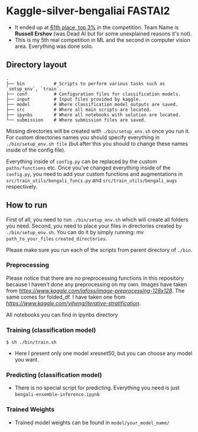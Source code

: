 # Kaggle-silver-bengaliai FASTAI2

- It ended up at [61th place, top 3%](https://www.kaggle.com/c/bengaliai-cv19/leaderboard) in the competition. Team Name
 is **Russell Ershov** (was Dead AI but for some unexplained reasons it's not).
- This is my 5th real competition in ML and the second in computer vision area. Everything was done solo. 

## Directory layout

```
.
├── bin           # Scripts to perform various tasks such as `setup_env`, `train`.
├── conf          # Configuration files for classification models.
├── input         # Input files provided by kaggle. 
├── model         # Where classification model outputs are saved.
├── src           # Where all main scripts are located.
├── ipynbs        # Where all notebooks with solution are located.
└── submission    # Where submission files are saved.
```
Missing directories will be created with `./bin/setup_env.sh` once you run it. For custom directories names you should specify everything in `./bin/setup_env.sh file` (but after this you should to change these names inside of the config file).

Everything inside of `config.py` can be replaced by the custom `paths/functions` etc. Once you've changed everything inside of the `config.py`, you need to add your custom functions and augmentations in `src/train_utils/bengali_funcs.py` and `src/train_utils/bengali_augs` respectively. 

## How to run

First of all, you need to run `./bin/setup_env.sh` which will create all folders you need. Second, you need to place your files in directories created by `./bin/setup_env.sh`. You can do it by simply running: mv `path_to_your_files` `created_directories`. 

Please make sure you run each of the scripts from parent directory of `./bin`.

### Preprocessing
Please notice that there are no preprocessing functions in this repository because I haven't done any preprocessing on my own. Images have taken from *https://www.kaggle.com/iafoss/image-preprocessing-128x128*.
The same comes for folded_df. I have taken one from *https://www.kaggle.com/yiheng/iterative-stratification*.

All notebooks you can find in ipynbs directory

### Training (classification model)

~~~
$ sh ./bin/train.sh
~~~

- Here I present only one model xresnet50, but you can choose any model you want.


### Predicting (classification model)

- There is no special script for predicting. Everything you need is just `bengali-ensemble-inference.ipynb`

### Trained Weights

- Trained model weights can be found in `model/your_model_name/`
